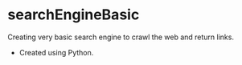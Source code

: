 # searchEngineBasic
Creating very basic search engine to crawl the web and return links.
 - Created using Python.
